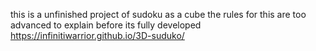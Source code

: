 this is a unfinished project of sudoku as a cube
the rules for this are too advanced to explain before its fully developed
https://infinitiwarrior.github.io/3D-suduko/
